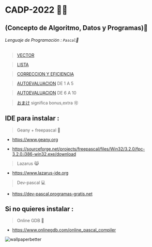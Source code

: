 # CADP-2022 👩‍💻

## (Concepto de Algoritmo, Datos y Programas):memo:

###### Lenguaje de Programación : `` Pascal ``🚀

> [VECTOR](docs/CONTRIBUTING.md)

> [LISTA](docs/Listas.md)

> [CORRECCION Y EFICIENCIA](docs/correccion.md)

> [AUTOEVALUACION](docs/autoevaluacion.md) DE 1 A 5

> [AUTOEVALUACION](docs/autoevaluacion2.md) DE 6 A 10

> [おまけ](docs/solucion.md) significa bonus,extra 🉑

## IDE para instalar :

 > Geany + freepascal 🧞

- https://www.geany.org

- https://sourceforge.net/projects/freepascal/files/Win32/3.2.0/fpc-3.2.0.i386-win32.exe/download                  

 > Lazarus 😹  

- https://www.lazarus-ide.org

 > Dev-pascal 💻

- https://dev-pascal.programas-gratis.net

## Si no quieres instalar :

 > Online GDB 🍱

- https://www.onlinegdb.com/online_pascal_compiler

![wallpaperbetter](https://user-images.githubusercontent.com/92184167/164947811-c8454648-5c1b-478d-a718-37bc76714bc8.jpg)

